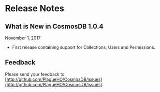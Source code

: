 # Release Notes

## What is New in CosmosDB 1.0.4

November 1, 2017

- First release containing support for Collections, Users and Permissions.

## Feedback

Please send your feedback to [http://github.com/PlagueHO/CosmosDB/issues](http://github.com/PlagueHO/CosmosDB/issues).
